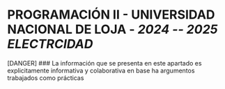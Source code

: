 # PROGRAMACIÓN II - UNIVERSIDAD NACIONAL DE LOJA - *2024 -- 2025 ELECTRCIDAD*
[DANGER] ### La información que se presenta en este apartado es explicitamente informativa y colaborativa en base ha argumentos trabajados como prácticas